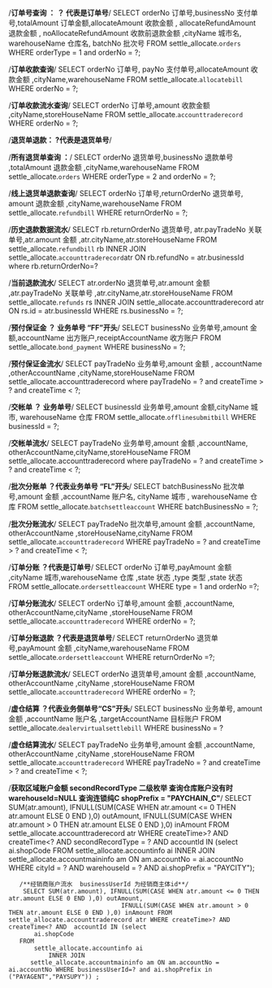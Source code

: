 /**订单号查询 ： ？ 代表是订单号**/
SELECT orderNo 订单号,businessNo 支付单号,totalAmount 订单金额,allocateAmount 收款金额 , allocateRefundAmount 退款金额 , noAllocateRefundAmount 收款前退款金额 ,cityName 城市名, warehouseName 仓库名, batchNo 批次号  FROM settle_allocate.`orders` WHERE orderType = 1 and orderNo = ?;

/**订单收款查询**/
SELECT orderNo 订单号, payNo 支付单号,allocateAmount 收款金额 ,cityName,warehouseName FROM settle_allocate.`allocatebill`  WHERE orderNo = ?;

/**订单收款流水查询**/
SELECT orderNo 订单号,amount 收款金额 ,cityName,storeHouseName FROM settle_allocate.`accounttraderecord` WHERE orderNo = ?;



/**退货单退款：   ?代表是退货单号**/

/**所有退货单查询 ：**/
SELECT orderNo 退货单号,businessNo 退款单号 ,totalAmount 退款金额 ,cityName,warehouseName  FROM settle_allocate.`orders` WHERE orderType = 2 and orderNo = ?;

/**线上退货单退款查询**/
SELECT orderNo 订单号,returnOrderNo 退货单号, amount 退款金额 ,cityName,warehouseName FROM settle_allocate.`refundbill` WHERE returnOrderNo = ?;

/**历史退款数据流水**/
SELECT  rb.returnOrderNo 退货单号, atr.payTradeNo 关联单号,atr.amount 金额 ,atr.cityName,atr.storeHouseName FROM settle_allocate.`refundbill` rb INNER JOIN settle_allocate.`accounttraderecord`atr ON rb.refundNo = atr.businessId where rb.returnOrderNo=?

/**当前退款流水**/
SELECT atr.orderNo 退货单号,atr.amount 金额 ,atr.payTradeNo 关联单号 ,atr.cityName,atr.storeHouseName FROM settle_allocate.`refunds` rs INNER JOIN settle_allocate.accounttraderecord atr ON rs.id = atr.businessId WHERE rs.businessNo = ?;  




/**预付保证金    ？ 业务单号 “FF”开头**/
SELECT businessNo 业务单号,amount 金额,accountName 出方账户,receiptAccountName 收方账户 FROM  settle_allocate.`bond_payment` WHERE businessNo = ?;

/**预付保证金流水**/
SELECT payTradeNo 业务单号,amount 金额 ,	accountName ,otherAccountName ,cityName,storeHouseName  FROM settle_allocate.accounttraderecord  where  payTradeNo = ? and createTime > ? and createTime < ?;



/**交帐单  ？ 业务单号**/
SELECT businessId 业务单号,amount 金额,cityName 城市, warehouseName 仓库 FROM settle_allocate.`offlinesubmitbill` WHERE businessId = ?;

/**交帐单流水**/
SELECT payTradeNo 业务单号,amount 金额 ,accountName, otherAccountName,cityName,storeHouseName FROM settle_allocate.accounttraderecord  where  payTradeNo = ? and createTime > ? and createTime < ?;




/**批次分账单 ？代表业务单号 “FL”开头**/
SELECT batchBusinessNo 批次单号,amount 金额 ,accountName 账户名, cityName 城市 , warehouseName 仓库 FROM  settle_allocate.`batchsettleaccount` WHERE  batchBusinessNo = ?;

/**批次分账流水**/
SELECT payTradeNo 批次单号,amount 金额 ,accountName, otherAccountName ,storeHouseName,cityName FROM  settle_allocate.`accounttraderecord` WHERE   payTradeNo = ? and createTime > ? and createTime < ?;



/**订单分账   ？代表是订单号**/
SELECT orderNo 订单号,payAmount 金额 ,cityName 城市,warehouseName 仓库 ,state 状态 ,type 类型 ,state 状态 FROM  settle_allocate.`ordersettleaccount` WHERE type = 1 and  orderNo =?;

/**订单分账流水**/
SELECT orderNo 订单号,amount 金额 ,accountName, otherAccountName,cityName ,storeHouseName  FROM  settle_allocate.`accounttraderecord` WHERE  orderNo = ?;




/**订单分账退款  ？代表是退货单号**/
SELECT returnOrderNo 退货单号,payAmount 金额 ,cityName,warehouseName FROM  settle_allocate.`ordersettleaccount` WHERE returnOrderNo =?;

/**订单分账退款流水**/
SELECT orderNo 退货单号,amount 金额 ,accountName, otherAccountName ,cityName ,storeHouseName FROM  settle_allocate.`accounttraderecord` WHERE  orderNo = ?;




/**虚仓结算 ？代表业务侧单号“CS”开头**/
SELECT businessNo 业务单号, amount 金额 ,accountName 账户名 ,targetAccountName 目标账户 FROM  settle_allocate.`dealervirtualsettlebill` WHERE businessNo = ?

/**虚仓结算流水**/
SELECT payTradeNo 业务单号,amount 金额 ,accountName, otherAccountName ,cityName ,storeHouseName FROM  settle_allocate.`accounttraderecord` WHERE  payTradeNo = ? and createTime > ? and createTime < ?;

   
   
   
   /**获取区域账户金额   secondRecordType 二级枚举   查询仓库账户没有时    warehouseId=NULL  查询连锁纯C shopPrefix =  "PAYCHAIN_C"**/
    SELECT SUM(atr.amount),  IFNULL(SUM(CASE WHEN atr.amount <= 0 THEN atr.amount ELSE 0 END ),0) outAmount,
                               IFNULL(SUM(CASE WHEN atr.amount > 0 THEN atr.amount ELSE 0 END ),0) inAmount FROM settle_allocate.accounttraderecord atr WHERE createTime>? AND createTime<? AND secondRecordType = ? AND  accountId IN (select
       ai.shopCode
   FROM
       settle_allocate.accountinfo ai
           INNER JOIN
       settle_allocate.accountmaininfo am ON am.accountNo = ai.accountNo WHERE cityId = ? AND  warehouseId = ? AND ai.shopPrefix = "PAYCITY");
       
       
       
       /**经销商账户流水  businessUserId 为经销商主体id**/
        SELECT SUM(atr.amount), IFNULL(SUM(CASE WHEN atr.amount <= 0 THEN atr.amount ELSE 0 END ),0) outAmount,
                                   IFNULL(SUM(CASE WHEN atr.amount > 0 THEN atr.amount ELSE 0 END ),0) inAmount FROM settle_allocate.accounttraderecord atr WHERE createTime>? AND createTime<? AND  accountId IN (select
           ai.shopCode
       FROM
           settle_allocate.accountinfo ai
               INNER JOIN
          settle_allocate.accountmaininfo am ON am.accountNo = ai.accountNo WHERE businessUserId=? and ai.shopPrefix in ("PAYAGENT","PAYSUPY")) ;